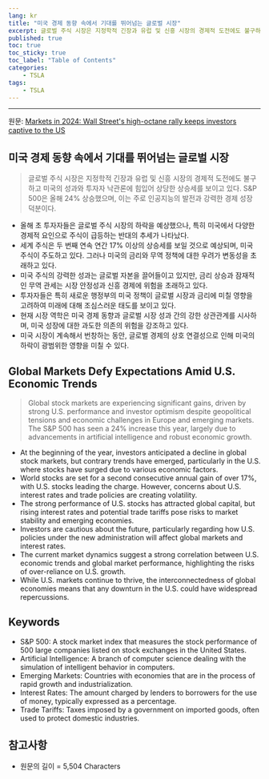 ```yaml
---
lang: kr
title: "미국 경제 동향 속에서 기대를 뛰어넘는 글로벌 시장"
excerpt: 글로벌 주식 시장은 지정학적 긴장과 유럽 및 신흥 시장의 경제적 도전에도 불구하고 미국의 성과와 투자자 낙관론에 힘입어 상당한 상승세를 보이고 있다. S&P 500은 올해 24% 상승했으며, 이는 주로 인공지능의 발전과 강력한 경제 성장 덕분이다.
published: true
toc: true
toc_sticky: true
toc_label: "Table of Contents"
categories:
    - TSLA
tags:
    - TSLA
---
```


---

  원문: [Markets in 2024: Wall Street's high-octane rally keeps investors captive to the US](https://www.investing.com/news/economy-news/markets-in-2024-wall-streets-highoctane-rally-keeps-investors-captive-to-the-us-3786223)

## 미국 경제 동향 속에서 기대를 뛰어넘는 글로벌 시장

> 글로벌 주식 시장은 지정학적 긴장과 유럽 및 신흥 시장의 경제적 도전에도 불구하고 미국의 성과와 투자자 낙관론에 힘입어 상당한 상승세를 보이고 있다. S&P 500은 올해 24% 상승했으며, 이는 주로 인공지능의 발전과 강력한 경제 성장 덕분이다.


- 올해 초 투자자들은 글로벌 주식 시장의 하락을 예상했으나, 특히 미국에서 다양한 경제적 요인으로 주식이 급등하는 반대의 추세가 나타났다.
- 세계 주식은 두 번째 연속 연간 17% 이상의 상승세를 보일 것으로 예상되며, 미국 주식이 주도하고 있다. 그러나 미국의 금리와 무역 정책에 대한 우려가 변동성을 초래하고 있다.
- 미국 주식의 강력한 성과는 글로벌 자본을 끌어들이고 있지만, 금리 상승과 잠재적인 무역 관세는 시장 안정성과 신흥 경제에 위험을 초래하고 있다.
- 투자자들은 특히 새로운 행정부의 미국 정책이 글로벌 시장과 금리에 미칠 영향을 고려하여 미래에 대해 조심스러운 태도를 보이고 있다.
- 현재 시장 역학은 미국 경제 동향과 글로벌 시장 성과 간의 강한 상관관계를 시사하며, 미국 성장에 대한 과도한 의존의 위험을 강조하고 있다.
- 미국 시장이 계속해서 번창하는 동안, 글로벌 경제의 상호 연결성으로 인해 미국의 하락이 광범위한 영향을 미칠 수 있다.

## Global Markets Defy Expectations Amid U.S. Economic Trends

> Global stock markets are experiencing significant gains, driven by strong U.S. performance and investor optimism despite geopolitical tensions and economic challenges in Europe and emerging markets. The S&P 500 has seen a 24% increase this year, largely due to advancements in artificial intelligence and robust economic growth.


- At the beginning of the year, investors anticipated a decline in global stock markets, but contrary trends have emerged, particularly in the U.S. where stocks have surged due to various economic factors.
- World stocks are set for a second consecutive annual gain of over 17%, with U.S. stocks leading the charge. However, concerns about U.S. interest rates and trade policies are creating volatility.
- The strong performance of U.S. stocks has attracted global capital, but rising interest rates and potential trade tariffs pose risks to market stability and emerging economies.
- Investors are cautious about the future, particularly regarding how U.S. policies under the new administration will affect global markets and interest rates.
- The current market dynamics suggest a strong correlation between U.S. economic trends and global market performance, highlighting the risks of over-reliance on U.S. growth.
- While U.S. markets continue to thrive, the interconnectedness of global economies means that any downturn in the U.S. could have widespread repercussions.

## Keywords

- S&P 500: A stock market index that measures the stock performance of 500 large companies listed on stock exchanges in the United States.
- Artificial Intelligence: A branch of computer science dealing with the simulation of intelligent behavior in computers.
- Emerging Markets: Countries with economies that are in the process of rapid growth and industrialization.
- Interest Rates: The amount charged by lenders to borrowers for the use of money, typically expressed as a percentage.
- Trade Tariffs: Taxes imposed by a government on imported goods, often used to protect domestic industries.

## 참고사항

- 원문의 길이 = 5,504 Characters

